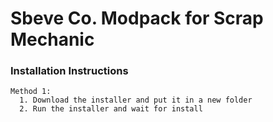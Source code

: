 # Sbeve Co. Modpack for Scrap Mechanic

### Installation Instructions
    Method 1:
      1. Download the installer and put it in a new folder
      2. Run the installer and wait for install

